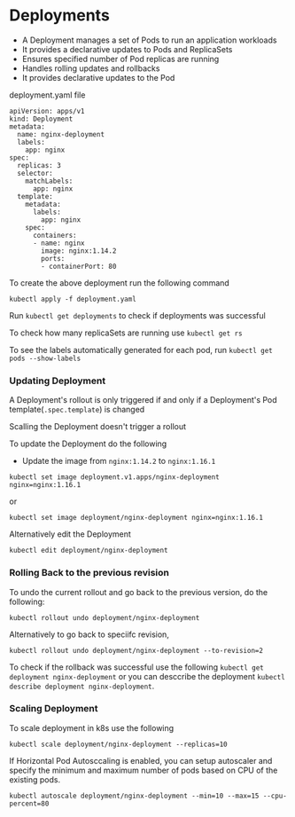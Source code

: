# Deployments

- A Deployment manages a set of Pods to run an application workloads
- It provides a declarative updates to Pods and ReplicaSets
- Ensures specified number of Pod replicas are running
- Handles rolling updates and rollbacks
- It provides declarative updates to the Pod

deployment.yaml file

```
apiVersion: apps/v1
kind: Deployment
metadata:
  name: nginx-deployment
  labels:
    app: nginx
spec:
  replicas: 3
  selector:
    matchLabels:
      app: nginx
  template:
    metadata:
      labels:
        app: nginx
    spec:
      containers:
      - name: nginx
        image: nginx:1.14.2
        ports:
        - containerPort: 80

```
To create the above deployment run the following command 

```
kubectl apply -f deployment.yaml
```

Run `kubectl get deployments` to check if deployments was successful

To check how many replicaSets are running use `kubectl get rs`

To see the labels automatically generated for each pod, run `kubectl get pods --show-labels`

### Updating Deployment

A Deployment's rollout is only triggered if and only if a Deployment's Pod template(`.spec.template`) is changed

Scalling the Deployment doesn't trigger a rollout

To update the Deployment do the following 

- Update the image from `nginx:1.14.2` to `nginx:1.16.1`
```
kubectl set image deployment.v1.apps/nginx-deployment nginx=nginx:1.16.1
```
or 

```
kubectl set image deployment/nginx-deployment nginx=nginx:1.16.1
```

Alternatively edit the Deployment

```
kubectl edit deployment/nginx-deployment
```

### Rolling Back to the previous revision

To undo the current rollout and go back to the previous version, do the following:

```
kubectl rollout undo deployment/nginx-deployment 
```

Alternatively to go back to speciifc revision,

```
kubectl rollout undo deployment/nginx-deployment --to-revision=2
```

To check if the rollback was successful use the following `kubectl get deployment nginx-deployment` or you can desccribe the deployment `kubectl describe deployment nginx-deployment`.

### Scaling Deployment

To scale deployment in k8s use the following 

```
kubectl scale deployment/nginx-deployment --replicas=10
```
If Horizontal Pod Autosccaling is enabled, you can setup autoscaler and specify the minimum and maximum number of pods based on CPU of the existing pods.

```
kubectl autoscale deployment/nginx-deployment --min=10 --max=15 --cpu-percent=80
```



